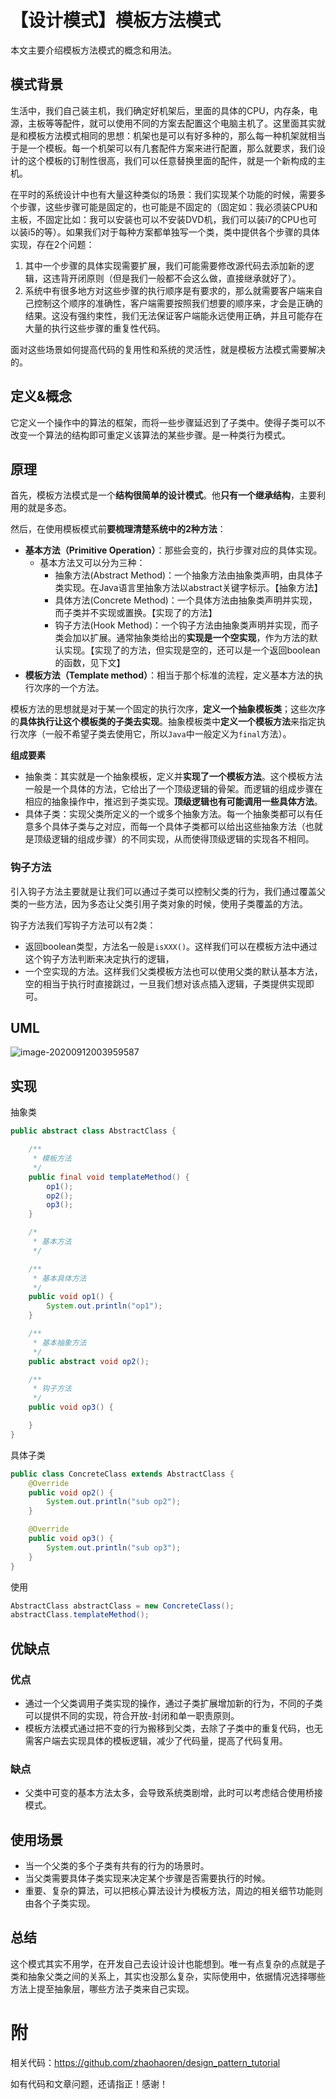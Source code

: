 # 【设计模式】模板方法模式

本文主要介绍模板方法模式的概念和用法。

## 模式背景

生活中，我们自己装主机，我们确定好机架后，里面的具体的CPU，内存条，电源，主板等等配件，就可以使用不同的方案去配置这个电脑主机了。这里面其实就是和模板方法模式相同的思想：机架也是可以有好多种的，那么每一种机架就相当于是一个模板。每一个机架可以有几套配件方案来进行配置，那么就要求，我们设计的这个模板的订制性很高，我们可以任意替换里面的配件，就是一个新构成的主机。

在平时的系统设计中也有大量这种类似的场景：我们实现某个功能的时候，需要多个步骤，这些步骤可能是固定的，也可能是不固定的（固定如：我必须装CPU和主板，不固定比如：我可以安装也可以不安装DVD机，我们可以装i7的CPU也可以装i5的等）。如果我们对于每种方案都单独写一个类，类中提供各个步骤的具体实现，存在2个问题：

1.  其中一个步骤的具体实现需要扩展，我们可能需要修改源代码去添加新的逻辑，这违背开闭原则（但是我们一般都不会这么做，直接继承就好了）。
2.  系统中有很多地方对这些步骤的执行顺序是有要求的，那么就需要客户端来自己控制这个顺序的准确性，客户端需要按照我们想要的顺序来，才会是正确的结果。这没有强约束性，我们无法保证客户端能永远使用正确，并且可能存在大量的执行这些步骤的重复性代码。

面对这些场景如何提高代码的复用性和系统的灵活性，就是模板方法模式需要解决的。

## 定义&概念

它定义一个操作中的算法的框架，而将一些步骤延迟到了子类中。使得子类可以不改变一个算法的结构即可重定义该算法的某些步骤。是一种类行为模式。

## 原理

首先，模板方法模式是一个**结构很简单的设计模式**。他**只有一个继承结构**，主要利用的就是多态。

然后，在使用模板模式前**要梳理清楚系统中的2种方法**：

- **基本方法（Primitive Operation）**：那些会变的，执行步骤对应的具体实现。
  - 基本方法又可以分为三种：
    - 抽象方法(Abstract Method)：一个抽象方法由抽象类声明，由具体子类实现。在Java语言里抽象方法以abstract关键字标示。【抽象方法】
    - 具体方法(Concrete Method)：一个具体方法由抽象类声明并实现，而子类并不实现或置换。【实现了的方法】
    - 钩子方法(Hook Method)：一个钩子方法由抽象类声明并实现，而子类会加以扩展。通常抽象类给出的**实现是一个空实现**，作为方法的默认实现。【实现了的方法，但实现是空的，还可以是一个返回boolean的函数，见下文】
- **模板方法（Template method）**：相当于那个标准的流程，定义基本方法的执行次序的一个方法。

模板方法的思想就是对于某一个固定的执行次序，**定义一个抽象模板类**；这些次序的**具体执行让这个模板类的子类去实现**。抽象模板类中**定义一个模板方法**来指定执行次序（一般不希望子类去使用它，所以`Java`中一般定义为`final`方法）。

**组成要素**

- 抽象类：其实就是一个抽象模板，定义并**实现了一个模板方法**。这个模板方法一般是一个具体的方法，它给出了一个顶级逻辑的骨架。而逻辑的组成步骤在相应的抽象操作中，推迟到子类实现。**顶级逻辑也有可能调用一些具体方法**。
- 具体子类：实现父类所定义的一个或多个抽象方法。每一个抽象类都可以有任意多个具体子类与之对应，而每一个具体子类都可以给出这些抽象方法（也就是顶级逻辑的组成步骤）的不同实现，从而使得顶级逻辑的实现各不相同。

### 钩子方法

引入钩子方法主要就是让我们可以通过子类可以控制父类的行为，我们通过覆盖父类的一些方法，因为多态让父类引用子类对象的时候，使用子类覆盖的方法。

钩子方法我们写钩子方法可以有2类：

- 返回boolean类型，方法名一般是`isXXX()`。这样我们可以在模板方法中通过这个钩子方法判断来决定执行的逻辑，
- 一个空实现的方法。这样我们父类模板方法也可以使用父类的默认基本方法，空的相当于执行时直接跳过，一旦我们想对该点插入逻辑，子类提供实现即可。

## UML

![image-20200912003959587](D:\workspace\blog-docs\docs\设计模式\TemplateMethod.png)

## 实现

抽象类

```java
public abstract class AbstractClass {

    /**
     * 模板方法
     */
    public final void templateMethod() {
        op1();
        op2();
        op3();
    }

    /*
     * 基本方法
     */

    /**
     * 基本具体方法
     */
    public void op1() {
        System.out.println("op1");
    }

    /**
     * 基本抽象方法
     */
    public abstract void op2();

    /**
     * 钩子方法
     */
    public void op3() {

    }
}
```

具体子类

```java
public class ConcreteClass extends AbstractClass {
    @Override
    public void op2() {
        System.out.println("sub op2");
    }

    @Override
    public void op3() {
        System.out.println("sub op3");
    }
}
```

使用

```java
AbstractClass abstractClass = new ConcreteClass();
abstractClass.templateMethod();
```

## 优缺点

### 优点

- 通过一个父类调用子类实现的操作，通过子类扩展增加新的行为，不同的子类可以提供不同的实现，符合开放-封闭和单一职责原则。
- 模板方法模式通过把不变的行为搬移到父类，去除了子类中的重复代码，也无需客户端去实现具体的模板逻辑，减少了代码量，提高了代码复用。

### 缺点

- 父类中可变的基本方法太多，会导致系统类剧增，此时可以考虑结合使用桥接模式。

## 使用场景

- 当一个父类的多个子类有共有的行为的场景时。
- 当父类需要具体子类实现来决定某个步骤是否需要执行的时候。
- 重要、复杂的算法，可以把核心算法设计为模板方法，周边的相关细节功能则由各个子类实现。

## 总结

这个模式其实不用学，在开发自己去设计设计也能想到。唯一有点复杂的点就是子类和抽象父类之间的关系上，其实也没那么复杂，实际使用中，依据情况选择哪些方法上提至抽象层，哪些方法子类来自己实现。

# 附

相关代码：https://github.com/zhaohaoren/design_pattern_tutorial

如有代码和文章问题，还请指正！感谢！